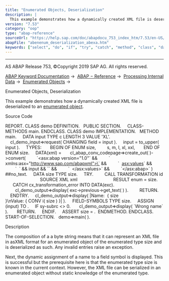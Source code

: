 ```yaml
---
title: "Enumerated Objects, Deserialization"
description: |
  This example demonstrates how a dynamically created XML file is deserialized to an enumerated object(https://help.sap.com/doc/abapdocu_753_index_htm/7.53/en-US/abenenumerated_object_glosry.htm 'Glossary Entry'). Source Code REPORT. CLASS demo DEFINITION. PUBLIC SECTION. CLASS-METHODS main. ENDCLAS
version: "7.53"
category: "oop"
type: "abap-reference"
sourceUrl: "https://help.sap.com/doc/abapdocu_753_index_htm/7.53/en-US/abenenum_deserialization_abexa.htm"
abapFile: "abenenum_deserialization_abexa.htm"
keywords: ["select", "do", "if", "try", "catch", "method", "class", "data", "types", "field-symbol", "abenenum", "deserialization", "abexa"]
---
```


* * *

AS ABAP Release 753, ©Copyright 2019 SAP AG. All rights reserved.

[ABAP Keyword Documentation](https://help.sap.com/doc/abapdocu_753_index_htm/7.53/en-US/abenabap.htm) →  [ABAP − Reference](https://help.sap.com/doc/abapdocu_753_index_htm/7.53/en-US/abenabap_reference.htm) →  [Processing Internal Data](https://help.sap.com/doc/abapdocu_753_index_htm/7.53/en-US/abenabap_data_working.htm) →  [Enumerated Objects](https://help.sap.com/doc/abapdocu_753_index_htm/7.53/en-US/abenenumerated_types_usage.htm) → 

Enumerated Objects, Deserialization

This example demonstrates how a dynamically created XML file is deserialized to an [enumerated object](https://help.sap.com/doc/abapdocu_753_index_htm/7.53/en-US/abenenumerated_object_glosry.htm "Glossary Entry").

Source Code

REPORT.
CLASS demo DEFINITION.
  PUBLIC SECTION.
    CLASS-METHODS main.
ENDCLASS.
CLASS demo IMPLEMENTATION.
  METHOD main.
    DATA input TYPE c LENGTH 3 VALUE 'XL'.
    cl\_demo\_input=>request( CHANGING field = input ).
    input = to\_upper( input ).
    TYPES:
      BEGIN OF ENUM size,
        s, m, l, xl, xxl,
      END OF ENUM size.
    DATA(xml) =
      cl\_abap\_conv\_codepage=>create\_out( )->convert(
        \`<asx:abap version="1.0"\` &&
        \` xmlns:asx="http://www.sap.com/abapxml">\` &&
        \`  <asx:values>\` &&
        \`  <ENUM>\` && input && \`</ENUM>\` &&
        \`  </asx:values>\` &&
        \`</asx:abap>\` ) ##no\_text.
    DATA size TYPE size.
    TRY.
        CALL TRANSFORMATION id
                            SOURCE XML xml
                            RESULT enum = size.
      CATCH cx\_transformation\_error INTO DATA(exc).
        cl\_demo\_output=>display( exc->previous->get\_text( ) ).
        RETURN.
    ENDTRY.
    cl\_demo\_output=>display( |Name:  { size
                           }\\nValue: { CONV i( size ) }| ).
    FIELD-SYMBOLS <fs> TYPE size.
    ASSIGN (input) TO <fs>.
    IF sy-subrc <> 0.
      cl\_demo\_output=>display( \`Wrong name\` ).
      RETURN.
    ENDIF.
    ASSERT size = <fs>.  ENDMETHOD.
ENDCLASS.
START-OF-SELECTION.
  demo=>main( ).

Description

The composition of a a byte string means that it can represent an XML file in asXML format for an enumerated object of the enumerated type size and is deserialized as such. Any invalid entries raise an exception.

Next, the dynamic assignment of a name to a field symbol is displayed. This is successful but the prerequisite here is that the enumerated type size is known in the current context. However, the XML file can be serialized in an enumerated object without static knowledge of the enumerated type.